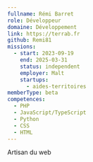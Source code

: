 ```yaml
---
fullname: Rémi Barret
role: Développeur
domaine: Développement
link: https://terrab.fr
github: Remi81
missions:
  - start: 2023-09-19
    end: 2025-03-31
    status: independent
    employer: Malt
    startups:
      - aides-territoires
memberType: beta
competences:
  - PHP
  - JavaScript/TypeScript
  - Python
  - CSS
  - HTML
---
```

Artisan du web